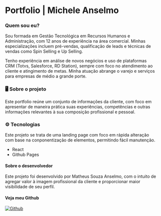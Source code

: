 # Portfolio | Michele Anselmo

### Quem sou eu?
Sou formada em Gestão Tecnológica em Recursos Humanos e Administração, com 12 anos de experiência na área comercial. Minhas especializações incluem pré-vendas, qualificação de leads e técnicas de vendas como Spin Selling e Up Selling.

Tenho experiência em análise de novos negócios e uso de plataformas CRM (Totvs, Salesforce, RD Station), sempre com foco no atendimento ao cliente e atingimento de metas. Minha atuação abrange o varejo e serviços para empresas de médio a grande porte.

### 🖥 Sobre o projeto
Este portfolio reúne um conjunto de informações da cliente, com foco em apresentar de maneira prática suas experiências, competências e outras informações relevantes à sua composição profissional e pessoal.
<!--
#### Acesse o projeto
[![Portfolio](https://img.shields.io/badge/Portfolio-000?style=for-the-badge&logo=todoist&logoColor=white)](https://)

#### Veja o status do último deploy

![GitHub Workflow Status](https://img.shields.io/github/workflow/status/{owner}/{repo}/CI?label=build)
![example workflow](https://github.com/github/docs/actions/workflows/main.yml/badge.svg)
-->

### ⚙ Tecnologias 
Este projeto se trata de uma landing page com foco em rápida alteração com base na conponentização de elementos, permitindo fácil manutenção. 

- React
- Github Pages

#### Sobre o desenvolvedor
Este projeto foi desenvolvido por Matheus Souza Anselmo, com o intuito de agregar valor à imagem profissional da cliente e proporcionar maior visibilidade de seu perfil.


#### Veja meu Github
[![Github](https://img.shields.io/badge/Github-000?style=for-the-badge&logo=github&logoColor=fff)](https://github.com/Anselmo-Ma/) 
